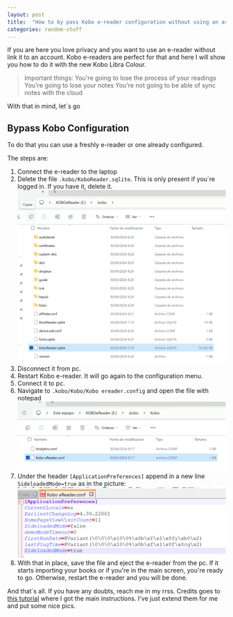 ```yaml
---
layout: post
title:  "How to by pass Kobo e-reader configuration without using an account?"
categories: random-stuff
---
```


If you are here you love privacy and you want to use an e-reader without link it to an account. Kobo e-readers are
perfect for that and here I will show you how to do it with the new Kobo Libra Colour.

> Important things:
> You're going to lose the process of your readings
> You're going to lose your notes
> You're not going to be able of sync notes with the cloud

With that in mind, let´s go

## Bypass Kobo Configuration

To do that you can use a freshly e-reader or one already configured.

The steps are:

1. Connect the e-reader to the laptop
1. Delete the file `.kobo/KoboReader.sqlite`. This is only present if you´re logged in. If you have it, delete it.
![.kobo/KoboReader.sqlite](/assets/random-stuff/bypass-kobo/koboreader-sqlite.png)
1. Disconnect it from pc.
1. Restart Kobo e-reader. It will go again to the configuration menu.
1. Connect it to pc.
1. Navigate to `.kobo/Kobo/Kobo ereader.config` and open the file with notepad
![.kobo/Kobo/Kobo ereader.config](/assets/random-stuff/bypass-kobo/koboreader-conf.png)
1. Under the header `[ApplicationPreferences]` append in a new line `SideloadedMode=true` as in the picture:
![SideloadedMode=true](/assets/random-stuff/bypass-kobo/koboreader-conf-sideloaded.png)
1. With that in place, save the file and eject the e-reader from the pc. If it starts importing your books or if
   you're in the main screen, you're ready to go. Otherwise, restart the e-reader and you will be done.

And that´s all. If you have any doubts, reach me in my rrss. Credits goes to [this tutorial](https://www.reddit.com/r/kobo/comments/mt2f30/how_to_bypass_account_setup/) where I got the main
instructions. I've just extend them for me and put some nice pics.
